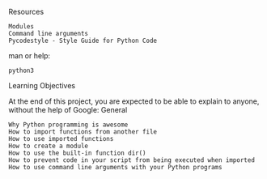 Resources


    Modules
    Command line arguments
    Pycodestyle - Style Guide for Python Code

man or help:

    python3

Learning Objectives

At the end of this project, you are expected to be able to explain to anyone, without the help of Google:
General

    Why Python programming is awesome
    How to import functions from another file
    How to use imported functions
    How to create a module
    How to use the built-in function dir()
    How to prevent code in your script from being executed when imported
    How to use command line arguments with your Python programs

